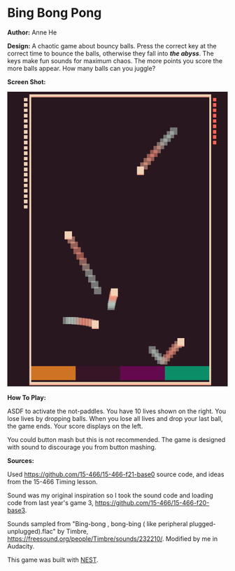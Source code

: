 # Bing Bong Pong

**Author:** Anne He

**Design:** A chaotic game about bouncy balls. Press the correct key at the correct time to bounce the balls, otherwise they fall into ***the abyss***. The keys make fun sounds for maximum chaos. The more points you score the more balls appear. How many balls can you juggle?

**Screen Shot:**

![Screen Shot](screenshot.png)

**How To Play:**

ASDF to activate the not-paddles. You have 10 lives shown on the right. You lose lives by dropping balls. When you lose all lives and drop your last ball, the game ends. Your score displays on the left.

You could button mash but this is not recommended. The game is designed with sound to discourage you from button mashing.

**Sources:** 

Used https://github.com/15-466/15-466-f21-base0 source code, and ideas from the 15-466 Timing lesson. 

Sound was my original inspiration so I took the sound code and loading code from last year's game 3, https://github.com/15-466/15-466-f20-base3.

Sounds sampled from "Bing-bong , bong-bing ( like peripheral plugged-unplugged).flac" by Timbre, https://freesound.org/people/Timbre/sounds/232210/. Modified by me in Audacity.

This game was built with [NEST](NEST.md).
